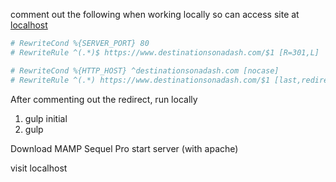 comment out the following when working locally so can access site at [localhost](http://destinationsonadash.localhost/)

```php
# RewriteCond %{SERVER_PORT} 80
# RewriteRule ^(.*)$ https://www.destinationsonadash.com/$1 [R=301,L]

# RewriteCond %{HTTP_HOST} ^destinationsonadash.com [nocase]
# RewriteRule ^(.*) https://www.destinationsonadash.com/$1 [last,redirect=301]

```

After commenting out the redirect, run locally

1. gulp initial
2. gulp

Download MAMP
Sequel Pro
start server (with apache)

visit localhost
